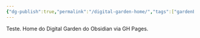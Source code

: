 ```yaml
---
{"dg-publish":true,"permalink":"/digital-garden-home/","tags":["gardenEntry"]}
---
```


Teste. Home do Digital Garden do Obsidian via GH Pages.

